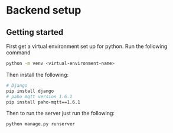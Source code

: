 # Backend setup

## Getting started

First get a virtual environment set up for python. 
Run the following command

```bash
python -m venv <virtual-environment-name>
```

Then install the following:

```bash
# Django
pip install django
# paho mqtt version 1.6.1
pip install paho-mqtt==1.6.1
```

Then to run the server just run the following:

```bash
python manage.py runserver
```